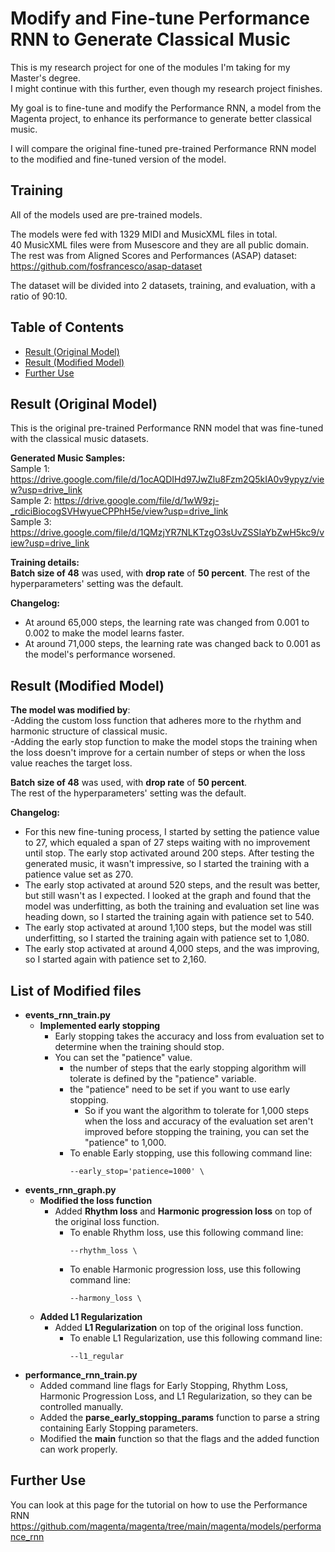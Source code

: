 # Modify and Fine-tune Performance RNN to Generate Classical Music

This is my research project for one of the modules I'm taking for my Master's degree.     
I might continue with this further, even though my research project finishes.

My goal is to fine-tune and modify the Performance RNN, a model from the Magenta project, to enhance its performance to generate better classical music.

I will compare the original fine-tuned pre-trained Performance RNN model to the modified and fine-tuned version of the model.    

## Training
All of the models used are pre-trained models.     

The models were fed with 1329 MIDI and MusicXML files in total.     
40 MusicXML files were from Musescore and they are all public domain.   
The rest was from Aligned Scores and Performances (ASAP) dataset: https://github.com/fosfrancesco/asap-dataset    
     
The dataset will be divided into 2 datasets, training, and evaluation, with a ratio of 90:10.    

## Table of Contents
- [Result (Original Model)](#result-original-model)
- [Result (Modified Model)](#result-modified-model)
- [Further Use](#further-use)

## Result (Original Model)
This is the original pre-trained Performance RNN model that was fine-tuned with the classical music datasets.       
 
**Generated Music Samples:**         
Sample 1: https://drive.google.com/file/d/1ocAQDIHd97JwZlu8Fzm2Q5kIA0v9ypyz/view?usp=drive_link          
Sample 2: https://drive.google.com/file/d/1wW9zj-_rdiciBiocogSVHwyueCPPhH5e/view?usp=drive_link      
Sample 3: https://drive.google.com/file/d/1QMzjYR7NLKTzgO3sUvZSSIaYbZwH5kc9/view?usp=drive_link       
  
**Training details:**        
**Batch size of 48** was used, with **drop rate** of **50 percent**. The rest of the hyperparameters' setting was the default.        
  
**Changelog:**   
- At around 65,000 steps, the learning rate was changed from 0.001 to 0.002 to make the model learns faster.  
- At around 71,000 steps, the learning rate was changed back to 0.001 as the model's performance worsened.   
  
## Result (Modified Model)
**The model was modified by**:     
-Adding the custom loss function that adheres more to the rhythm and harmonic structure of classical music.       
-Adding the early stop function to make the model stops the training when the loss doesn't improve for a certain number of steps or when the loss value reaches the target loss.     

**Batch size of 48** was used, with **drop rate** of **50 percent**.               
The rest of the hyperparameters' setting was the default. 

**Changelog:**   
- For this new fine-tuning process, I started by setting the patience value to 27, which equaled a span of 27 steps waiting with no improvement until stop. The early stop activated around 200 steps. After testing the generated music, it wasn't impressive, so I started the training with a patience value set as 270.
- The early stop activated at around 520 steps, and the result was better, but still wasn't as I expected. I looked at the graph and found that the model was underfitting, as both the training and evaluation set line was heading down, so I started the training again with patience set to 540.
- The early stop activated at around 1,100 steps, but the model was still underfitting, so I started the training again with patience set to 1,080.
- The early stop activated at around 4,000 steps, and the was improving, so I started again with patience set to 2,160.
    
## List of Modified files
- **events_rnn_train.py**
    - **Implemented early stopping**
        - Early stopping takes the accuracy and loss from evaluation set to determine when the training should stop.
        - You can set the "patience" value.
            - the number of steps that the early stopping algorithm will tolerate is defined by the "patience" variable.
            - the "patience" need to be set if you want to use early stopping. 
                - So if you want the algorithm to tolerate for 1,000 steps when the loss and accuracy of the evaluation set aren't improved before stopping the training, you can set the "patience" to 1,000.
            - To enable Early stopping, use this following command line:     
                ```
                --early_stop='patience=1000' \
                ``` 
- **events_rnn_graph.py**
    - **Modified the loss function**
        - Added **Rhythm loss** and **Harmonic progression loss** on top of the original loss function.    
            - To enable Rhythm loss, use this following command line:     
                ```
                --rhythm_loss \
                ``` 
            - To enable Harmonic progression loss, use this following command line:     
                ```
                --harmony_loss \
                ``` 
    - **Added L1 Regularization**
        - Added **L1 Regularization** on top of the original loss function.  
            - To enable L1 Regularization, use this following command line:     
                ```
                --l1_regular
                ```   
- **performance_rnn_train.py**
    - Added command line flags for Early Stopping, Rhythm Loss, Harmonic Progression Loss, and L1 Regularization, so they can be controlled manually.
    - Added the **parse_early_stopping_params** function to parse a string containing Early Stopping parameters.
    - Modified the **main** function so that the flags and the added function can work properly.

## Further Use
You can look at this page for the tutorial on how to use the Performance RNN   
https://github.com/magenta/magenta/tree/main/magenta/models/performance_rnn
